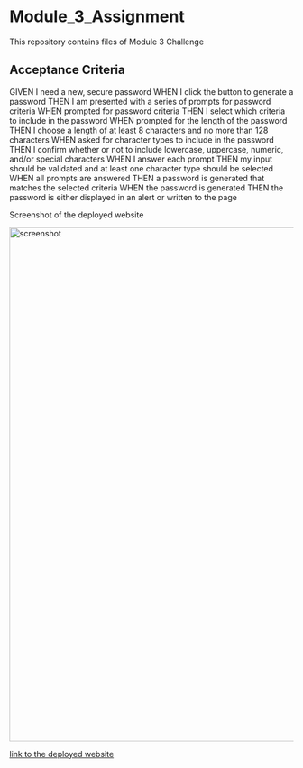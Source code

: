 # Module_3_Assignment
This repository contains files of Module 3 Challenge

## Acceptance Criteria
GIVEN I need a new, secure password
WHEN I click the button to generate a password
THEN I am presented with a series of prompts for password criteria
WHEN prompted for password criteria
THEN I select which criteria to include in the password
WHEN prompted for the length of the password
THEN I choose a length of at least 8 characters and no more than 128 characters
WHEN asked for character types to include in the password
THEN I confirm whether or not to include lowercase, uppercase, numeric, and/or special characters
WHEN I answer each prompt
THEN my input should be validated and at least one character type should be selected
WHEN all prompts are answered
THEN a password is generated that matches the selected criteria
WHEN the password is generated
THEN the password is either displayed in an alert or written to the page

Screenshot of the deployed website

<img width="911" alt="screenshot" src="https://github.com/HadiqaAziz/Module_3_Assignment/assets/2726317/dba88fc7-1bde-4f7f-a9e2-8f452c6b850c">




[link to the deployed website](https://hadiqaaziz.github.io/Module_3_Assignment/)
